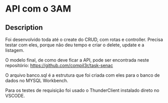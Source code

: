 # API com o 3AM

## Description

Foi desenvolvido toda até o create do CRUD, com rotas e controller. Precisa testar com eles, porque não deu tempo e criar o delete, update e a listagem.

O modelo final, de como deve ficar a API, pode ser encontrada neste repositório: https://github.com/compil3r/task-senac

O arquivo banco.sql é a estrutura que foi criada com eles para o banco de dados no MYSQL Workbench.

Para os testes de requisição foi usado o ThunderClient instalado direto no VSCODE.

